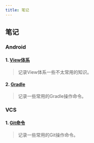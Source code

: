 ```yaml
---
title: 笔记
---
```


## 笔记

### Android

#### 1. [View体系](./view/index.html)
> 记录View体系一些不太常用的知识。

#### 2. [Gradle](./gradle/index.html)
> 记录一些常用的Gradle操作命令。


### VCS

#### 1. [Git命令](./git/index.html)
> 记录一些常用的Git操作命令。
